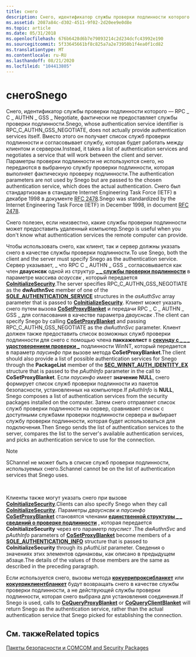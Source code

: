 ```yaml
---
title: снего
description: Снего, идентификатор службы проверки подлинности которого — RPC \_ C \_ AUTHN \_ GSS \_ Negotiate, фактически не предоставляет службы проверки подлинности.
ms.assetid: 2087a84c-d302-4511-9f02-2d20ee9e0d8e
ms.topic: article
ms.date: 05/31/2018
ms.openlocfilehash: 676b6428d6b7e79893214c2d234dcfc43992e190
ms.sourcegitcommit: 5f33645661bf8c825a7a2e73950b1f4ea0f1cd82
ms.translationtype: MT
ms.contentlocale: ru-RU
ms.lasthandoff: 08/21/2020
ms.locfileid: "104413805"
---
```

# <a name="snego"></a><span data-ttu-id="7a6f3-103">снего</span><span class="sxs-lookup"><span data-stu-id="7a6f3-103">Snego</span></span>

<span data-ttu-id="7a6f3-104">Снего, идентификатор службы проверки подлинности которого — RPC \_ C \_ AUTHN \_ GSS \_ Negotiate, фактически не предоставляет службы проверки подлинности.</span><span class="sxs-lookup"><span data-stu-id="7a6f3-104">Snego, whose authentication service identifier is RPC\_C\_AUTHN\_GSS\_NEGOTIATE, does not actually provide authentication services itself.</span></span> <span data-ttu-id="7a6f3-105">Вместо этого он получает список служб проверки подлинности и согласовывает службу, которая будет работать между клиентом и сервером.</span><span class="sxs-lookup"><span data-stu-id="7a6f3-105">Instead, it takes a list of authentication services and negotiates a service that will work between the client and server.</span></span> <span data-ttu-id="7a6f3-106">Параметры проверки подлинности не используются снего, но передаются в выбранную службу проверки подлинности, которая выполняет фактическую проверку подлинности.</span><span class="sxs-lookup"><span data-stu-id="7a6f3-106">The authentication parameters are not used by Snego but are passed to the chosen authentication service, which does the actual authentication.</span></span> <span data-ttu-id="7a6f3-107">Снего был стандартизован в стандарте Internet Engineering Task Force (IETF) в декабре 1998 в документе [RFC 2478](https://www.ietf.org/rfc/rfc2478.txt).</span><span class="sxs-lookup"><span data-stu-id="7a6f3-107">Snego was standardized by the Internet Engineering Task Force (IETF) in December 1998, in document [RFC 2478](https://www.ietf.org/rfc/rfc2478.txt).</span></span>

<span data-ttu-id="7a6f3-108">Снего полезен, если неизвестно, какие службы проверки подлинности может предоставить удаленный компьютер.</span><span class="sxs-lookup"><span data-stu-id="7a6f3-108">Snego is useful when you don't know what authentication services the remote computer can provide.</span></span>

<span data-ttu-id="7a6f3-109">Чтобы использовать снего, как клиент, так и сервер должны указать снего в качестве службы проверки подлинности.</span><span class="sxs-lookup"><span data-stu-id="7a6f3-109">To use Snego, both the client and the server must specify Snego as the authentication service.</span></span> <span data-ttu-id="7a6f3-110">Сервер указывает, \_ что RPC C \_ AUTHN \_ GSS \_ согласовывается как член **двауснсвк** одной из структур [**\_ \_ службы проверки подлинности**](/windows/win32/api/objidlbase/ns-objidlbase-sole_authentication_service) в параметре массива *асауссвк* , который передается [**CoInitializeSecurity**](/windows/desktop/api/combaseapi/nf-combaseapi-coinitializesecurity).</span><span class="sxs-lookup"><span data-stu-id="7a6f3-110">The server specifies RPC\_C\_AUTHN\_GSS\_NEGOTIATE as the **dwAuthnSvc** member of one of the [**SOLE\_AUTHENTICATION\_SERVICE**](/windows/win32/api/objidlbase/ns-objidlbase-sole_authentication_service) structures in the *asAuthSvc* array parameter that is passed to [**CoInitializeSecurity**](/windows/desktop/api/combaseapi/nf-combaseapi-coinitializesecurity).</span></span> <span data-ttu-id="7a6f3-111">Клиент может указать снего путем вызова [**CoSetProxyBlanket**](/windows/desktop/api/combaseapi/nf-combaseapi-cosetproxyblanket) и передачи RPC \_ C \_ AUTHN \_ GSS \_ для согласования в качестве параметра *двауснсвк* .</span><span class="sxs-lookup"><span data-stu-id="7a6f3-111">The client can specify Snego by calling [**CoSetProxyBlanket**](/windows/desktop/api/combaseapi/nf-combaseapi-cosetproxyblanket) and passing RPC\_C\_AUTHN\_GSS\_NEGOTIATE as the *dwAuthnSvc* parameter.</span></span> <span data-ttu-id="7a6f3-112">Клиент должен также предоставить список возможных служб проверки подлинности для снего с помощью члена **паккажелист** в [**секунду с \_ \_ \_ удостоверением проверки \_**](/windows/desktop/api/sspi/ns-sspi-_sec_winnt_auth_identity_exa) подлинности WinNT, который передается в параметр *паусинфо* при вызове метода **CoSetProxyBlanket**.</span><span class="sxs-lookup"><span data-stu-id="7a6f3-112">The client should also provide a list of possible authentication services for Snego through the **PackageList** member of the [**SEC\_WINNT\_AUTH\_IDENTITY\_EX**](/windows/desktop/api/sspi/ns-sspi-_sec_winnt_auth_identity_exa) structure that is passed to the *pAuthInfo* parameter in the call to **CoSetProxyBlanket**.</span></span> <span data-ttu-id="7a6f3-113">Если *паусинфо* имеет **значение NULL**, снего формирует список служб проверки подлинности из пакетов безопасности, установленных на компьютере.</span><span class="sxs-lookup"><span data-stu-id="7a6f3-113">If *pAuthInfo* is **NULL**, Snego composes a list of authentication services from the security packages installed on the computer.</span></span> <span data-ttu-id="7a6f3-114">Затем снего отправляет список служб проверки подлинности на сервер, сравнивает список с доступными службами проверки подлинности сервера и выбирает службу проверки подлинности, которая будет использоваться для подключения.</span><span class="sxs-lookup"><span data-stu-id="7a6f3-114">Then Snego sends the list of authentication services to the server, compares the list to the server's available authentication services, and picks an authentication service to use for the connection.</span></span>

> [!Note]  
> <span data-ttu-id="7a6f3-115">SChannel не может быть в списке служб проверки подлинности, используемых снего.</span><span class="sxs-lookup"><span data-stu-id="7a6f3-115">Schannel cannot be on the list of authentication services that Snego uses.</span></span>

 

<span data-ttu-id="7a6f3-116">Клиенты также могут указать снего при вызове [**CoInitializeSecurity**](/windows/desktop/api/combaseapi/nf-combaseapi-coinitializesecurity).</span><span class="sxs-lookup"><span data-stu-id="7a6f3-116">Clients can also specify Snego when they call [**CoInitializeSecurity**](/windows/desktop/api/combaseapi/nf-combaseapi-coinitializesecurity).</span></span> <span data-ttu-id="7a6f3-117">Параметры *двауснсвк* и *паусинфо* [**CoSetProxyBlanket**](/windows/desktop/api/combaseapi/nf-combaseapi-cosetproxyblanket) становятся членами [**единственной структуры \_ \_ сведений о проверке подлинности**](/windows/win32/api/objidlbase/ns-objidlbase-sole_authentication_info) , которая передается **CoInitializeSecurity** через его параметр *пауслист* .</span><span class="sxs-lookup"><span data-stu-id="7a6f3-117">The *dwAuthnSvc* and *pAuthInfo* parameters of [**CoSetProxyBlanket**](/windows/desktop/api/combaseapi/nf-combaseapi-cosetproxyblanket) become members of a [**SOLE\_AUTHENTICATION\_INFO**](/windows/win32/api/objidlbase/ns-objidlbase-sole_authentication_info) structure that is passed to **CoInitializeSecurity** through its *pAuthList* parameter.</span></span> <span data-ttu-id="7a6f3-118">Сведения о значениях этих элементов одинаковы, как описано в предыдущем абзаце.</span><span class="sxs-lookup"><span data-stu-id="7a6f3-118">The details of the values of those members are the same as described in the preceding paragraph.</span></span>

<span data-ttu-id="7a6f3-119">Если используется снего, вызовы метода [**кокуерипроксибланкет**](/windows/desktop/api/combaseapi/nf-combaseapi-coqueryproxyblanket) или [**кокуериклиентбланкет**](/windows/desktop/api/combaseapi/nf-combaseapi-coqueryclientblanket) будут возвращать снего в качестве службы проверки подлинности, а не действующей службы проверки подлинности, которая снего выбрана для установления соединения.</span><span class="sxs-lookup"><span data-stu-id="7a6f3-119">If Snego is used, calls to [**CoQueryProxyBlanket**](/windows/desktop/api/combaseapi/nf-combaseapi-coqueryproxyblanket) or [**CoQueryClientBlanket**](/windows/desktop/api/combaseapi/nf-combaseapi-coqueryclientblanket) will return Snego as the authentication service, rather than the actual authentication service that Snego picked for establishing the connection.</span></span>

## <a name="related-topics"></a><span data-ttu-id="7a6f3-120">См. также</span><span class="sxs-lookup"><span data-stu-id="7a6f3-120">Related topics</span></span>

<dl> <dt>

[<span data-ttu-id="7a6f3-121">Пакеты безопасности и COM</span><span class="sxs-lookup"><span data-stu-id="7a6f3-121">COM and Security Packages</span></span>](com-and-security-packages.md)
</dt> </dl>

 

 